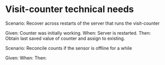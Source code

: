 # Visit-counter technical needs

Scenario: Recover across restarts of the server
that runs the visit-counter

  Given: Counter was initially working.
  When: Server is restarted.
  Then: Obtain last saved value of counter and assign to existing.

Scenario: Reconcile counts if the sensor is offline for a while

  Given:
  When:
  Then:
